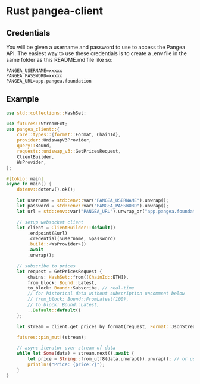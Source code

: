# Rust pangea-client

## Credentials

You will be given a username and password to use to access the Pangea API. The easiest way to use these credentials is to create a .env file in the same folder as this README.md file like so:

    PANGEA_USERNAME=xxxxx
    PANGEA_PASSWORD=xxxxx
    PANGEA_URL=app.pangea.foundation


## Example

```rust
use std::collections::HashSet;

use futures::StreamExt;
use pangea_client::{
    core::types::{format::Format, ChainId},
    provider::UniswapV3Provider,
    query::Bound,
    requests::uniswap_v3::GetPricesRequest,
    ClientBuilder,
    WsProvider,
};

#[tokio::main]
async fn main() {
    dotenv::dotenv().ok();

    let username = std::env::var("PANGEA_USERNAME").unwrap();
    let password = std::env::var("PANGEA_PASSWORD").unwrap();
    let url = std::env::var("PANGEA_URL").unwrap_or("app.pangea.foundation".to_string());

    // setup websocket client
    let client = ClientBuilder::default()
        .endpoint(&url)
        .credential(&username, &password)
        .build::<WsProvider>()
        .await
        .unwrap();

    // subscribe to prices
    let request = GetPricesRequest {
        chains: HashSet::from([ChainId::ETH]),
        from_block: Bound::Latest,
        to_block: Bound::Subscribe, // real-time
        // for historical data without subscription uncomment below
        // from_block: Bound::FromLatest(100),
        // to_block: Bound::Latest,
        ..Default::default()
    };

    let stream = client.get_prices_by_format(request, Format::JsonStream, false).await.unwrap();

    futures::pin_mut!(stream);

    // async iterator over stream of data
    while let Some(data) = stream.next().await {
        let price = String::from_utf8(data.unwrap()).unwrap(); // or use serde json
        println!("Price: {price:?}");
    }
}
```
